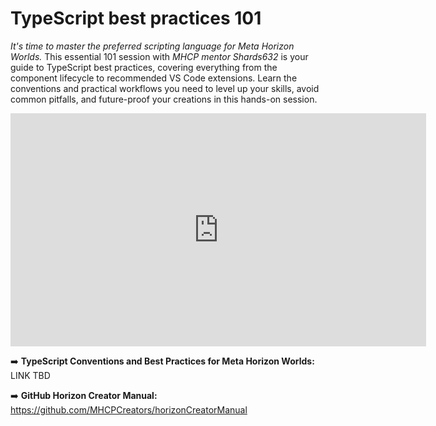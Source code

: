 # TypeScript best practices 101
*It's time to master the preferred scripting language for Meta Horizon Worlds.* This essential 101 session with *MHCP mentor Shards632* is your guide to TypeScript best practices, covering everything from the component lifecycle to recommended VS Code extensions. Learn the conventions and practical workflows you need to level up your skills, avoid common pitfalls, and future-proof your creations in this hands-on session. 

<iframe width="665" height="373" src="https://www.youtube.com/embed/G7StcePc_zQ" title="TypeScript Best Practices 101" frameborder="0" allow="accelerometer; autoplay; clipboard-write; encrypted-media; gyroscope; picture-in-picture; web-share" referrerpolicy="strict-origin-when-cross-origin" allowfullscreen></iframe>

➡️ **TypeScript Conventions and Best Practices for Meta Horizon Worlds:** LINK TBD

➡️ **GitHub Horizon Creator Manual:** https://github.com/MHCPCreators/horizonCreatorManual
